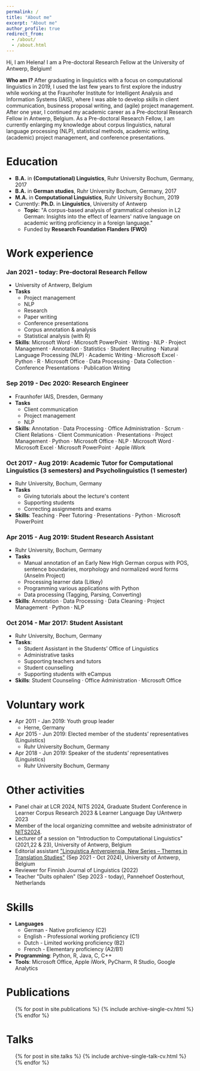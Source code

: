 ```yaml
---
permalink: /
title: "About me"
excerpt: "About me"
author_profile: true
redirect_from: 
  - /about/
  - /about.html
---
```

Hi, I am Helena! I am a Pre-doctoral Research Fellow at the University of Antwerp, Belgium!

**Who am I?** After graduating in linguistics with a focus on computational linguistics in 2019, I used the last few years to first explore the industry while working at the Fraunhofer Institute for Intelligent Analysis and Information Systems (IAIS), where I was able to develop skills in client communication, business proposal writing, and (agile) project management. After one year, I continued my academic career as a Pre-doctoral Research Fellow in Antwerp, Belgium. As a Pre-doctoral Research Fellow, I am currently enlarging my knowledge about corpus linguistics, natural language processing (NLP), statistical methods, academic writing, (academic) project management, and conference presentations.

# Education
* **B.A.** in **(Computational) Linguistics**, Ruhr University Bochum, Germany, 2017
* **B.A.** in **German studies**, Ruhr University Bochum, Germany, 2017
* **M.A.** in **Computational Linguistics**, Ruhr University Bochum, 2019
* Currently: **Ph.D.** in **Linguistics**, University of Antwerp
  * **Topic**: "A corpus-based analysis of grammatical cohesion in L2 German: Insights into the effect of learners' native language on academic writing proficiency in a foreign language."
  * Funded by **Research Foundation Flanders (FWO)**

# Work experience
### Jan 2021 - today: Pre-doctoral Research Fellow 
* University of Antwerp, Belgium
* **Tasks**
  * Project management
  * NLP
  * Research
  * Paper writing
  * Conference presentations
  * Corpus annotation & analysis
  * Statistical analysis (with R)
* **Skills**: Microsoft Word · Microsoft PowerPoint · Writing · NLP · Project Management · Annotation · Statistics · Student Recruiting · Natural Language Processing (NLP) · Academic Writing · Microsoft Excel · Python · R · Microsoft Office · Data Processing · Data Collection · Conference Presentations · Publication Writing


### Sep 2019 - Dec 2020: Research Engineer
* Fraunhofer IAIS, Dresden, Germany
* **Tasks** 
  * Client communication
  * Project management
  * NLP
* **Skills**: Annotation · Data Processing · Office Administration · Scrum · Client Relations · Client Communication · Presentations · Project Management · Python · Microsoft Office · NLP · Microsoft Word · Microsoft Excel · Microsoft PowerPoint · Apple iWork



### Oct 2017 - Aug 2019: Academic Tutor for Computational Linguistics (3 semesters) and Psycholinguistics (1 semester)
* Ruhr University, Bochum, Germany
* **Tasks** 
  * Giving tutorials about the lecture's content
  * Supporting students 
  * Correcting assignments and exams 
* **Skills**: Teaching · Peer Tutoring · Presentations · Python · Microsoft PowerPoint
  

### Apr 2015 - Aug 2019: Student Research Assistant
  * Ruhr University, Bochum, Germany
  * **Tasks**
    * Manual annotation of an Early New High German corpus with POS, sentence boundaries, morphology and normalized word forms (Anselm Project)
    * Processing learner data (Litkey)
    * Programming various applications with Python
    * Data processing (Tagging, Parsing, Converting)
  * **Skills**: Annotation · Data Processing · Data Cleaning · Project Management · Python · NLP
 

### Oct 2014 - Mar 2017: Student Assistant
* Ruhr University, Bochum, Germany
* **Tasks**: 
  * Student Assistant in the Students’ Office of Linguistics
  * Administrative tasks 
  * Supporting teachers and tutors 
  * Student counselling 
  * Supporting students with eCampus
* **Skills**: Student Counseling · Office Administration · Microsoft Office

Voluntary work
======
* Apr 2011 - Jan 2019: Youth group leader
   * Herne, Germany
* Apr 2015 - Jun 2019: Elected member of the students’ representatives (Linguistics)
  * Ruhr University Bochum, Germany
* Apr 2018 - Jun 2019: Speaker of the students’ representatives (Linguistics)
  * Ruhr University Bochum, Germany
  
Other activities 
======
* Panel chair at LCR 2024, NITS 2024, Graduate Student Conference in Learner Corpus Research 2023 & Learner Language Day UAntwerp 2023
* Member of the local organizing committee and website administrator of <a href="https://2024nits.github.io/index.html">NITS2024</a>.
* Lecturer of a session on "Introduction to Computational Linguistics" (2021,22 & 23), University of Antwerp, Belgium
* Editorial assistant <a href="https://lans-tts.uantwerpen.be/index.php/LANS-TTS">"Linguistica Antverpiensia, New Series – Themes in Translation Studies"</a> (Sep 2021 - Oct 2024), University of Antwerp, Belgium
* Reviewer for Finnish Journal of Linguistics (2022)
* Teacher "Duits ophalen" (Sep 2023 - today), Pannehoef Oosterhout, Netherlands


Skills
======
* **Languages**
    * German - Native proficiency (C2)
    * English - Professional working proficiency (C1)
    * Dutch - Limited working proficiency (B2)
    * French - Elementary proficiency (A2/B1)
* **Programming**: Python, R, Java, C, C++
* **Tools**: Microsoft Office, Apple iWork, PyCharm, R Studio, Google Analytics

Publications
======
  <ul>{% for post in site.publications %}
    {% include archive-single-cv.html %}
  {% endfor %}</ul>
  
Talks
======
  <ul>{% for post in site.talks %}
    {% include archive-single-talk-cv.html %}
  {% endfor %}</ul>

